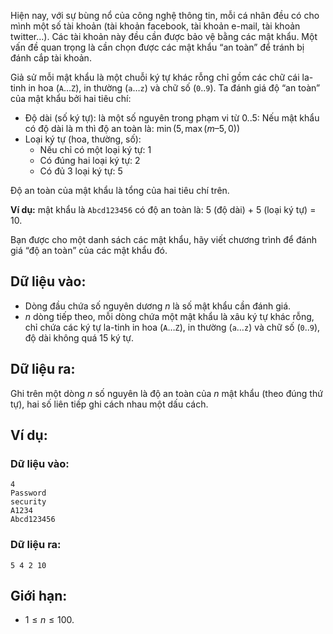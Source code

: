 Hiện nay, với sự bùng nổ của công nghệ thông tin, mỗi cá nhân đều có cho mình một số tài khoản (tài khoản facebook, tài khoản e-mail, tài khoản twitter…). Các tài khoản này đều cần được bảo vệ bằng các mật khẩu. Một vấn đề quan trọng là cần chọn được các mật khẩu “an toàn” để tránh bị đánh cắp tài khoản.

Giả sử mỗi mật khẩu là một chuỗi ký tự khác rỗng chỉ gồm các chữ cái la-tinh in hoa (`A`…`Z`), in thường (`a`…`z`) và chữ số (`0`..`9`). Ta đánh giá độ “an toàn” của mật khẩu bởi hai tiêu chí:
- Độ dài (số ký tự): là một số nguyên trong phạm vi từ $0..5$: Nếu mật khẩu có độ dài là m thì độ an toàn là: $\min(5, \max(m – 5, 0))$
- Loại ký tự (hoa, thường, số):
    - Nếu chỉ có một loại ký tự: $1$
    - Có đúng hai loại ký tự: $2$
    - Có đủ $3$ loại ký tự: $5$

Độ an toàn của mật khẩu là tổng của hai tiêu chí trên.

**Ví dụ:** mật khẩu là `Abcd123456` có độ an toàn là: $5$ (độ dài) + $5$ (loại ký tự) = $10$.

Bạn được cho một danh sách các mật khẩu, hãy viết chương trình để đánh giá “độ an toàn” của các mật khẩu đó.

## Dữ liệu vào:
- Dòng đầu chứa số nguyên dương $n$ là số mật khẩu cần đánh giá.
- $n$ dòng tiếp theo, mỗi dòng chứa một mật khẩu là xâu ký tự khác rỗng, chỉ chứa các ký tự la-tinh in hoa (`A`…`Z`), in thường (`a`…`z`) và chữ số (`0`..`9`), độ dài không quá $15$ ký tự.

## Dữ liệu ra:
Ghi trên một dòng $n$ số nguyên là độ an toàn của $n$ mật khẩu (theo đúng thứ tự), hai số liên tiếp ghi cách nhau một dấu cách.

## Ví dụ:
### Dữ liệu vào:
```
4
Password
security
A1234
Abcd123456
```

### Dữ liệu ra:
```
5 4 2 10
```

## Giới hạn:
- $1 ≤ n ≤ 100$.